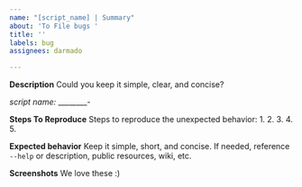 ```yaml
---
name: "[script_name] | Summary"
about: 'To File bugs '
title: ''
labels: bug
assignees: darmado

---
```


**Description**
Could you keep it simple, clear, and concise?

*script name:*  ________-

**Steps To Reproduce**
Steps to reproduce the unexpected behavior:
1. 
2. 
3. 
4. 
5. 

**Expected behavior**
Keep it simple, short, and concise.  If needed, reference `--help` or description, public resources, wiki, etc.  

**Screenshots**
We love these :)
